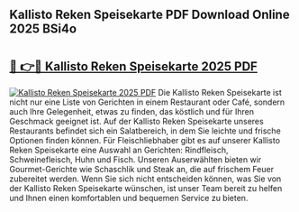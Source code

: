 ## Kallisto Reken Speisekarte PDF Download Online 2025 BSi4o

# <h2><a href="http://gce3gni.nevu.top/?p=Kallisto+Reken+Speisekarte">🔗 👉🔴 Kallisto Reken Speisekarte 2025 PDF</a></h2>

[![Kallisto Reken Speisekarte 2025 PDF](https://i.imgur.com/dBaPXMq.png)](http://gce3gni.nevu.top/?p=Kallisto+Reken+Speisekarte)
Die Kallisto Reken Speisekarte ist nicht nur eine Liste von Gerichten in einem Restaurant oder Café, sondern auch Ihre Gelegenheit, etwas zu finden, das köstlich und für Ihren Geschmack geeignet ist. Auf der Kallisto Reken Speisekarte unseres Restaurants befindet sich ein Salatbereich, in dem Sie leichte und frische Optionen finden können. Für Fleischliebhaber gibt es auf unserer Kallisto Reken Speisekarte eine Auswahl an Gerichten: Rindfleisch, Schweinefleisch, Huhn und Fisch. Unseren Auserwählten bieten wir Gourmet-Gerichte wie Schaschlik und Steak an, die auf frischem Feuer zubereitet werden. Wenn Sie sich nicht entscheiden können, was Sie von der Kallisto Reken Speisekarte wünschen, ist unser Team bereit zu helfen und Ihnen einen komfortablen und bequemen Service zu bieten.
